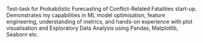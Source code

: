 Test-task for Probabilistic Forecasting of Conflict-Related Fatalities start-up. Demonstrates my capabilities in ML model optimisation, feature engineering, understanding of metrics, and hands-on experience with plot visualisation and Exploratory Data Analysis using Pandas, Matplotlib, Seaborn etc.
